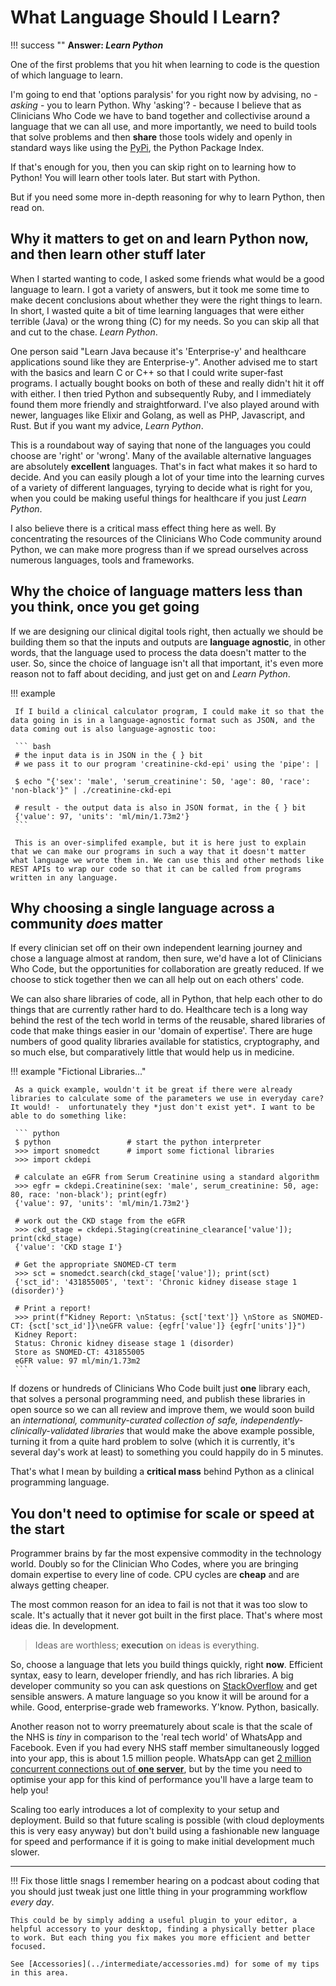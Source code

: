 # What Language Should I Learn?

!!! success ""
    **Answer: *Learn Python***

One of the first problems that you hit when learning to code is the question of which language to learn.

I'm going to end that 'options paralysis' for you right now by advising, no - _asking_ - you to learn Python. Why 'asking'? - because I believe that as Clinicians Who Code we have to band together and collectivise around a language that we can all use, and more importantly, we need to build tools that solve problems and then **share** those tools widely and openly in standard ways like using the [PyPi](https://pypi.org/), the Python Package Index.

If that's enough for you, then you can skip right on to learning how to Python!
You will learn other tools later. But start with Python.

But if you need some more in-depth reasoning for why to learn Python, then read on.

## Why it matters to get on and learn Python **now**, and then learn other stuff later

When I started wanting to code, I asked some friends what would be a good language to learn. I got a variety of answers, but it took me some time to make decent conclusions about whether they were the right things to learn. In short, I wasted quite a bit of time learning languages that were either terrible (Java) or the wrong thing (C) for my needs. So you can skip all that and cut to the chase. *Learn Python*.

One person said "Learn Java because it's 'Enterprise-y' and healthcare applications sound like they are Enterprise-y". Another advised me to start with the basics and learn C or C++ so that I could write super-fast programs. I actually bought books on both of these and really didn't hit it off with either. I then tried Python and subsequently Ruby, and I immediately found them more friendly and straightforward. I've also played around with newer, languages like Elixir and Golang, as well as PHP, Javascript, and Rust. But if you want my advice, *Learn Python*.

This is a roundabout way of saying that none of the languages you could choose are 'right' or 'wrong'. Many of the available alternative languages are absolutely **excellent** languages. That's in fact what makes it so hard to decide. And you can easily plough a lot of your time into the learning curves of a variety of different languages, tyrying to decide what is right for you, when you could be making useful things for healthcare if you just *Learn Python*.

I also believe there is a critical mass effect thing here as well. By concentrating the resources of the Clinicians Who Code community around Python, we can make more progress than if we spread ourselves across numerous languages, tools and frameworks.

## Why the choice of language matters less than you think, **once you get going**

If we are designing our clinical digital tools right, then actually we should be building them so that the inputs and outputs are **language agnostic**, in other words, that the language used to process the data doesn't matter to the user. So, since the choice of language isn't all that important, it's even more reason not to faff about deciding, and just get on and *Learn Python*.

!!! example

     If I build a clinical calculator program, I could make it so that the data going in is in a language-agnostic format such as JSON, and the data coming out is also language-agnostic too:

     ``` bash
     # the input data is in JSON in the { } bit
     # we pass it to our program 'creatinine-ckd-epi' using the 'pipe': |

     $ echo "{'sex': 'male', 'serum_creatinine': 50, 'age': 80, 'race': 'non-black'}" | ./creatinine-ckd-epi

     # result - the output data is also in JSON format, in the { } bit
     {'value': 97, 'units': 'ml/min/1.73m2'}
     ```

     This is an over-simplifed example, but it is here just to explain that we can make our programs in such a way that it doesn't matter what language we wrote them in. We can use this and other methods like REST APIs to wrap our code so that it can be called from programs written in any language.

## Why choosing a single language across a community *does* matter

If every clinician set off on their own independent learning journey and chose a language almost at random, then sure, we'd have a lot of Clinicians Who Code, but the opportunities for collaboration are greatly reduced. If we choose to stick together then we can all help out on each others' code.

We can also share libraries of code, all in Python, that help each other to do things that are currently rather hard to do. Healthcare tech is a long way behind the rest of the tech world in terms of the reusable, shared libraries of code that make things easier in our 'domain of expertise'. There are huge numbers of good quality libraries available for statistics, cryptography, and so much else, but comparatively little that would help us in medicine.


!!! example "Fictional Libraries..."

     As a quick example, wouldn't it be great if there were already libraries to calculate some of the parameters we use in everyday care? It would! -  unfortunately they *just don't exist yet*. I want to be able to do something like:

     ``` python
     $ python                 # start the python interpreter
     >>> import snomedct      # import some fictional libraries
     >>> import ckdepi

     # calculate an eGFR from Serum Creatinine using a standard algorithm
     >>> egfr = ckdepi.Creatinine(sex: 'male', serum_creatinine: 50, age: 80, race: 'non-black'); print(egfr)
     {'value': 97, 'units': 'ml/min/1.73m2'}

     # work out the CKD stage from the eGFR
     >>> ckd_stage = ckdepi.Staging(creatinine_clearance['value']); print(ckd_stage)
     {'value': 'CKD stage I'}

     # Get the appropriate SNOMED-CT term
     >>> sct = snomedct.search(ckd_stage['value']); print(sct)
     {'sct_id': '431855005', 'text': 'Chronic kidney disease stage 1 (disorder)'}

     # Print a report!
     >>> print(f"Kidney Report: \nStatus: {sct['text']} \nStore as SNOMED-CT: {sct['sct_id']}\neGFR value: {egfr['value']} {egfr['units']}")
     Kidney Report:
     Status: Chronic kidney disease stage 1 (disorder) 
     Store as SNOMED-CT: 431855005
     eGFR value: 97 ml/min/1.73m2
     ```

If dozens or hundreds of Clinicians Who Code built just **one** library each, that solves a personal programming need, and publish these libraries in open source so we can all review and improve them, we would soon build an *international, community-curated collection of safe, independently-clinically-validated libraries* that would make the above example possible, turning it from a quite hard problem to solve (which it is currently, it's several day's work at least) to something you could happily do in 5 minutes.

That's what I mean by building a **critical mass** behind Python as a clinical programming language.

## You don't need to optimise for scale or speed at the start

Programmer brains by far the most expensive commodity in the technology world. Doubly so for the Clinician Who Codes, where you are bringing domain expertise to every line of code. CPU cycles are **cheap** and are always getting cheaper.

The most common reason for an idea to fail is not that it was too slow to scale. It's actually that it never got built in the first place. That's where most ideas die. In development.

> Ideas are worthless; **execution** on ideas is everything.

So, choose a language that lets you build things quickly, right **now**. Efficient syntax, easy to learn, developer friendly, and has rich libraries. A big developer community so you can ask questions on [StackOverflow](https://en.wikipedia.org/wiki/Stack_Overflow) and get sensible answers. A mature language so you know it will be around for a while. Good, enterprise-grade web frameworks. Y'know. Python, basically.

Another reason not to worry preematurely about scale is that the scale of the NHS is *tiny* in comparison to the 'real tech world' of WhatsApp and Facebook. Even if you had every NHS staff member simultaneously logged into your app, this is about 1.5 million people. WhatsApp can get [2 million concurrent connections out of **one server**](https://blog.whatsapp.com/1-million-is-so-2011/?lang=en), but by the time you need to optimise your app for this kind of performance you'll have a large team to help you!

Scaling too early introduces a lot of complexity to your setup and deployment. Build so that future scaling is possible (with cloud deployments this is very easy anyway) but don't build using a fashionable new language for speed and performance if it is going to make initial development much slower.


-----

!!! Fix those little snags
    I remember hearing on a podcast about coding that you should just tweak just one little thing in your programming workflow *every day*.
    
    This could be by simply adding a useful plugin to your editor, a helpful accessory to your desktop, finding a physically better place to work. But each thing you fix makes you more efficient and better focused.
    
    See [Accessories](../intermediate/accessories.md) for some of my tips in this area.